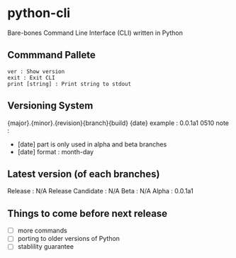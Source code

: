 # python-cli
Bare-bones Command Line Interface (CLI) written in Python

## Commmand Pallete
```
ver : Show version
exit : Exit CLI
print [string] : Print string to stdout
```

## Versioning System
{major}.{minor}.{revision}{branch}{build} {date}
example : 0.0.1a1 0510
note : 
- [date] part is only used in alpha and beta branches
- [date] format : month-day

## Latest version (of each branches)
Release : N/A
Release Candidate : N/A
Beta : N/A
Alpha : 0.0.1a1

## Things to come before next release
- [ ] more commands
- [ ] porting to older versions of Python
- [ ] stablility guarantee
